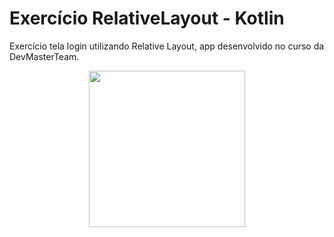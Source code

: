 # Exercício RelativeLayout - Kotlin


Exercício tela login utilizando Relative Layout, app desenvolvido no curso da DevMasterTeam.



<p align="center">
 <img src="https://user-images.githubusercontent.com/50715392/86951224-9bccd880-c127-11ea-9eaf-91d5e5232055.png" width="250" />
</p> 
